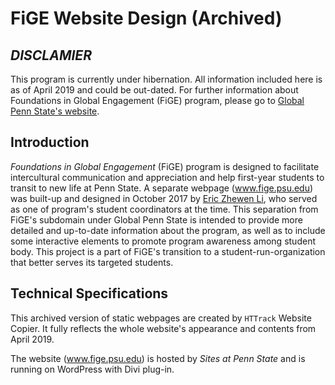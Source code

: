 # FiGE Website Design (Archived)
## *DISCLAMIER*

This program is currently under hibernation. All information included here is as of April 2019 and could be out-dated. For further information about Foundations in Global Engagement (FiGE) program, please go to [Global Penn State's website](https://global.psu.edu/fige).

## Introduction

*Foundations in Global Engagement* (FiGE) program is designed to facilitate intercultural communication and appreciation and help first-year students to transit to new life at Penn State. A separate webpage (www.fige.psu.edu) was built-up and designed in October 2017 by [Eric Zhewen Li](https://www.zhewenli.com), who served as one of program's student coordinators at the time. This separation from FiGE's subdomain under Global Penn State is intended to provide more detailed and up-to-date information about the program, as well as to include some interactive elements to promote program awareness among student body. This project is a part of FiGE's transition to a student-run-organization that better serves its targeted students.

## Technical Specifications

 This archived version of static webpages are created by `HTTrack` Website Copier. It fully reflects the whole website's appearance and contents from April 2019.

The website (www.fige.psu.edu) is hosted by *Sites at Penn State* and is running on WordPress with Divi plug-in.
